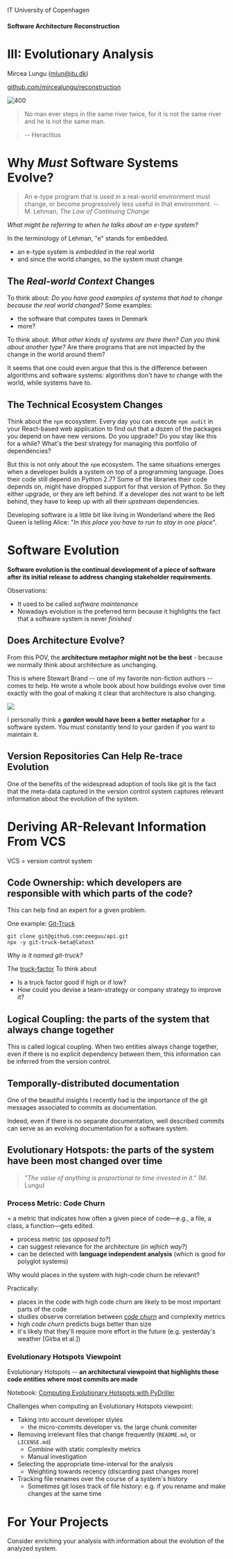 IT University of Copenhagen

#### Software Architecture Reconstruction

# III: Evolutionary Analysis

Mircea Lungu (mlun@itu.dk) 


<a href="https://github.com/mircealungu/reconstruction">github.com/mircealungu/reconstruction</a>


![400](images/heraclitus.png)

> No man ever steps in the same river twice, for it is not the same river and he is not the same man.

> -- Heraclitus

# Why *Must* Software Systems Evolve? 

> An e-type program that is used in a real-world environment must change, or become progressively less useful in that environment. 
> -- M. Lehman, *The Law of Continuing Change*

*What might be referring to when he talks about an e-type system?*

In the terminology of Lehman, "e" stands for embedded. 
- an e-type system is *embedded* in the real world
- and since the world changes, so the system must change

## The *Real-world Context* Changes

To think about: *Do you have good examples of systems that had to change because the real world changed?* Some examples: 
- the software that computes taxes in Denmark
- more? 


To think about: *What other kinds of systems are there then? Can you think about another type?* Are there programs that are not impacted by the change in the world around them? 

It seems that one could even argue that this is the difference between algorithms and software systems: algorithms don't have to change with the world, while systems have to. 


## The Technical Ecosystem Changes

Think about the `npm` ecosystem. Every day you can execute `npm audit` in your React-based web application to find out that a dozen of the packages you depend on have new versions. Do you upgrade? Do you stay like this for a while? What's the best strategy for managing this portfolio of dependencies?

But this is not only about the `npm` ecosystem. The same situations emerges when a developer builds a system on top of a programming language. Does their code still depend on Python 2.7? Some of the libraries their code depends on, might have dropped support for that version of Python. So they either upgrade, or they are left behind. If a developer des not want to be left behind, they have to keep up with all their *upstream* dependencies. 

Developing software is a little bit like living in Wonderland where the Red Queen is telling Alice: "*In this place you have to run to stay in one place*". 


# Software Evolution

**Software evolution is the continual development of a piece of software after its initial release to address changing stakeholder requirements**.

Observations: 
- It used to be called *software maintenance*
- Nowadays evolution is the preferred term because it highlights the fact that a software system is never *finished*


## Does Architecture Evolve? 

From this POV, the **architecture metaphor might not be the best** - because we normally think about architecture as unchanging. 

This is where Stewart Brand -- one of my favorite non-fiction authors -- comes to help. He wrote a whole book about how buildings evolve over time exactly with the goal of making it clear that architecture is also changing. 

![](images/how_buildings_learn.png)


I personally think a ***garden* would have been a better metaphor** for a software system. You must constantly tend to your garden if you want to maintain it. 


## Version Repositories Can Help Re-trace Evolution

One of the benefits of the widespread adoption of tools like git is the fact that the meta-data captured in the version control system captures relevant information about the evolution of the system. 


# Deriving AR-Relevant Information From VCS 

VCS = version control system

## Code Ownership: which developers are responsible with which parts of the code?

This can help find an expert for a given problem.

One example: [Git-Truck](https://github.com/git-truck/git-truck)

```
git clone git@github.com:zeeguu/api.git
npx -y git-truck-beta@latest
```

*Why is it named git-truck?* 

The [truck-factor](https://www.agileadvice.com/2005/05/15/agilemanagement/truck-factor/) 
To think about
- Is a truck factor good if high or if low?
- How could you devise a team-strategy or company strategy to improve it?


## Logical Coupling: the parts of the system that always change together 

This is called logical coupling. When two entities always change together, even if there is no explicit dependency between them, this information can be inferred from the version control.


## Temporally-distributed documentation

One of the beautiful insights I recently had is the importance of the git messages associated to commits as documentation. 

Indeed, even if there is no separate documentation, well described commits can serve as an evolving documentation for a software system. 




## Evolutionary Hotspots: the parts of the system have been most changed over time

> *"The value of anything is proportional to time invested in it."* (M. Lungu)

### Process Metric: Code Churn
 
 = a metric that indicates how often a given piece of code—e.g., a file, a class, a function—gets edited. 
 
 - process metric (*as opposed to?*)
 - can suggest relevance for the architecture (*in wjhich way?*)
 - can be detected with **language independent analysis** (which is good for polyglot systems)

Why would places in the system with high-code churn be relevant? 

Practically:

- places in the code with high code churn are likely to be most important parts of the code
- studies observe correlation between [*code churn*](https://linearb.io/blog/what-is-code-churn/) and complexity metrics
- high *code churn* predicts bugs better than size 
- it's likely that they'll require more effort in the future (e.g. yesterday's weather [Girba et al.])

### Evolutionary Hotspots Viewpoint

Evolutionary Hotspots -- **an architectural viewpoint that highlights those code entities where most commits are made** 

Notebook: [Computing Evolutionary Hotspots with PyDriller](https://colab.research.google.com/drive/1T4Hj12uD6h5Ody4ietooe5nW-yGFCoX9?usp=sharing)

Challenges when computing an Evolutionary Hotspots viewpoint: 

- Taking into account developer styles
	- the micro-commits developer vs. the large chunk commiter
- Removing irrelevant files that change frequently (`README.md`, or `LICENSE.md`)
	- Combine with static complexity metrics
	- Manual investigation
- Selecting the appropriate time-interval for the analysis 
	- Weighting towards recency (discarding past changes more)
- Tracking file renames over the course of a system's history
	- Sometimes git loses track of file history: e.g. if you rename and make changes at the same time



# For Your Projects

Consider enriching your analysis with information about the evolution of the analyzed system.
